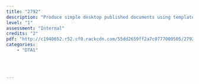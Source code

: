 ```yaml
---
title: "2792"
description: "Produce simple desktop published documents using templates"
level: "1"
assessment: "Internal"
credits: "2"
pdf: "http://c1940652.r52.cf0.rackcdn.com/55dd2659ff2a7c0777000505/2792.pdf"
categories:
    - "DTA1"
    
    
    
    
---
```

